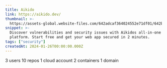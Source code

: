 ```yaml
---
title: Aikido
link: https://aikido.dev/
thumbnail: >-
  https://assets-global.website-files.com/642adcaf364024552e71df01/642be4db4ebe9867ff9d1350_android-chrome-256x256.png
snippet: >-
  Discover vulnerabilities and security issues with Aikidos all-in-one AppSec
  platform. Start free and get your web app secured in 2 minutes.
tags: ["security"]
createdAt: 2024-01-26T00:00:00.000Z
---
```

3 users
10 repos
1 cloud account
2 containers
1 domain